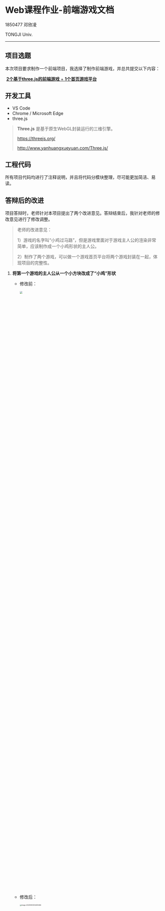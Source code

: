 # Web课程作业-前端游戏文档

1850477 邓欣凌

TONGJI Univ.

***

##  项目选题

本次项目要求制作一个前端项目，我选择了制作前端游戏，并总共提交以下内容：

​                                  <u>**2个基于three.js的前端游戏** + **1个首页游戏平台**</u>



## 开发工具

- VS Code
- Chrome / Microsoft Edge
- three.js

> **Three.js** 是基于原生WebGL封装运行的三维引擎。
>
> https://threejs.org/
>
> http://www.yanhuangxueyuan.com/Three.js/



## 工程代码

所有项目代码均进行了注释说明，并且将代码分模块整理，尽可能更加简洁、易读。



## 答辩后的改进

项目答辩时，老师针对本项目提出了两个改进意见。答辩结束后，我针对老师的修改意见进行了修改调整。

> 老师的改进意见：
>
> 1）游戏的名字叫“小鸡过马路”，但是游戏里面对于游戏主人公的渲染非常简单，应该制作成一个小鸡形状的主人公。
>
> 2）制作了两个游戏，可以做一个游戏首页平台将两个游戏封装在一起，体现项目的完整性。

1. **将第一个游戏的主人公从一个小方块改成了“小鸡”形状**

   - 修改前：

     <img src="https://github.com/CindyCindy424/WebOnlineGames/blob/main/img/image-20200903002535916.png"  width="50%" height="50%" style="zoom:50%;" /><br>


   - 修改后：

     <img src="https://github.com/CindyCindy424/WebOnlineGames/blob/main/img/image-20200903002605466.png" width="50%" height="50%" alt="image-20200903002605466" style="zoom: 33%;" />
     
2. **添加了两个游戏的平台界面作为首页。**

<img src="https://github.com/CindyCindy424/WebOnlineGames/blob/main/img/image-20200902221724243.png" width="50%" height="50%" alt="image-20200902222016407" style="zoom: 33%;" /><br>


3. **修改了`小球迷宫` 游戏的地图设置，增加了每一关的迷宫难度。**



***



## 项目介绍

本项目共分为三大板块，并已进行**部署**

**部署地址：http://139.224.255.43:9988/**

**图片素材来源：**两个游戏中的主要游戏场景均用three.js 3D引擎绘制，其余图片均为自己制作的图片。



### 首页游戏平台

#### 效果图

![image-20200902222016407](https://github.com/CindyCindy424/WebOnlineGames/blob/main/img/image-20200902222016407.png)

#### 介绍

本次项目我一共做了两个游戏，所以制作了一个首页对两个游戏进行整合和链接🔗。点击界面上的按钮`GAME 1: 小鸡过马路` 或 `GAME 2：小球迷宫` ， 即可进入对应游戏的开始界面。



### GAME 1：小鸡过马路

部署地址：http://139.224.255.43:9988/cross-the-day-GAME01/index.html

<u>**🚩 由于本项目配置了屏幕点击操控按钮，所以也支持在移动端（如 pad/手机 上进行游戏）**</u>



#### 游戏任务

操纵主人公过马路，不能被路上的车撞到。前进的步数越多分数越多。

#### 主界面介绍

![image-20200902222650564](https://github.com/CindyCindy424/WebOnlineGames/blob/main/img/image-20200902222650564.png)

***

##### 游戏介绍 Instructions

主界面左上方有本游戏的游戏介绍，并设置有关闭`Instructions`的按钮可以将该界面关掉。若不手动关闭，游戏开始后也会自动隐藏。若隐藏后想再次查看该界面，点击`Help`按钮即可。

<img src="https://github.com/CindyCindy424/WebOnlineGames/blob/main/img/image-20200902223334193.png" alt="image-20200902223334193" style="zoom:50%;" />

***

##### 操纵方法

游戏提供两种操控方式：①键盘上的`↑ ↓ ← →`键，②或者是屏幕右下角的点击按钮。同样，该区域也可以**手动关闭**或**重新开启**。

<img src="https://github.com/CindyCindy424/WebOnlineGames/blob/main/img/image-20200902223831405.png" alt="image-20200902223831405" style="zoom: 67%;" />

***

##### 关卡设置

游戏设置了`Easy` `Middle` `Hard` 三个难度等级，并以游戏中车辆移动速度的级别区分不同的难度等级。

具体地，设`basicSpeed`为速度基本单位，三个关卡的速度设置如下：

| 关卡   | 车辆行驶速度范围               |
| ------ | ------------------------------ |
| Easy   | 2\*basicSpeed ~ 4\*basicSpeed  |
| Middle | 4\*basicSpeed ~ 7\*basicSpeed  |
| Hard   | 8\*basicSpeed ~ 12\*basicSpeed |

每个关卡中，车辆的具体速度在对应范围内**随机生成**。

在开始界面上可以选择不同的难度等级进行游戏。

<img src="https://github.com/CindyCindy424/WebOnlineGames/blob/main/img/image-20200902225249819.png" alt="image-20200902225249819" style="zoom:50%;" />

开始游戏后本轮选择的难度等级会显示在屏幕右上方。

***

##### 游戏分数

本游戏的基本逻辑是需要玩家操纵小鸡🐥过马路，所以前进步数越多，得分越多。分数会和当前关卡难度一起 实时显示在屏幕右上角。

<img src="https://github.com/CindyCindy424/WebOnlineGames/blob/main/img/image-20200902225228427.png" alt="image-20200902225228427" style="zoom:33%;" />

***

##### 音效设置

本游戏设置了背景音乐和具体的操作音效。

| 类型     | 内容                      | 完成情况                       |
| -------- | ------------------------- | ------------------------------ |
| 背景音乐 | 贯穿游戏的背景音乐        | 🚩  ✔ （提供背景音乐开关键）    |
| 动作音效 | 点击start键 ---- 开始音效 | 🚩  ✔                           |
|          | 小鸡行走音效              | 🚩  ✔  （每移动一步都触发音效） |
|          | 撞车音效                  | 🚩  ✔                           |
|          | 小鸡被车辆压的音效        | 🚩  ✔  （与撞车音效同时触发）   |

- 背景音乐开关按钮

该按钮位于界面的右下方，玩家可以自行选择开关背景音乐。

<img src="https://github.com/CindyCindy424/WebOnlineGames/blob/main/img/image-20200902230215408.png" alt="image-20200902230215408" style="zoom: 67%;" />

***

#### 游戏效果设置

##### 游戏主人公

本游戏是基于three.js的前端游戏，其中游戏主人公`小鸡`是根据抽象动画形象自行绘制的。该主人公在被车辆撞倒后，会触发形变效果，象征游戏结束。

- 游戏主人公

<img src="https://github.com/CindyCindy424/WebOnlineGames/blob/main/img/image-20200902230906327.png" alt="image-20200902230906327" style="zoom: 67%;" />

- 被车辆撞击碾压后 （也添加了相应音效）

![image-20200902230949749](https://github.com/CindyCindy424/WebOnlineGames/blob/main/img/image-20200902230949749.png)

***

##### 游戏场景设置

利用three.js 内置的3d图形绘图接口，绘制了多种游戏元素。

- 在车道上移动的车辆🚗 （不同类型和颜色的车辆）

<img src="https://github.com/CindyCindy424/WebOnlineGames/blob/main/img/image-20200902231544007.png" alt="image-20200902231544007" style="zoom: 67%;" />



<img src="https://github.com/CindyCindy424/WebOnlineGames/blob/main/img/image-20200902231629206.png" alt="image-20200902231629206" style="zoom:50%;" />



- 草地 & 树木🌳

<img src="https://github.com/CindyCindy424/WebOnlineGames/blob/main/img/image-20200902231737850.png" alt="image-20200902231737850" style="zoom:67%;" />

***



### GAME 2：小球迷宫

部署地址：http://139.224.255.43:9988/maze-GAME02/index.html

**🚩 备注：**

> 本游戏是一开始准备完成本次作业的**练手项目**，通过本项目更熟悉了three.js的使用，以及开发前端游戏的各个环节。但由于一开始游戏设计理念不够灵活，导致本游戏不太具有趣味性，游戏逻辑比较简单，所以又重新写了一个新的游戏——小鸡过马路，并更加注重游戏逻辑的设计和细节的完善。

#### 游戏任务

操纵小球并成功找到迷宫出口。

#### 游戏介绍

![image-20200902232505600](https://github.com/CindyCindy424/WebOnlineGames/blob/main/img/image-20200902232505600.png)



***

##### Instructions页面

在游戏界面按下`i`键 即可跳出说明界面。

![image-20200902232444992](https://github.com/CindyCindy424/WebOnlineGames/blob/main/img/image-20200902232339380.png)



***

##### 操纵方法

绑定了`↑ ↓ ← →`  和 `W S A D`， 两种操纵方式均可操纵小球进行前进、后退、左移、右移

<img src="https://github.com/CindyCindy424/WebOnlineGames/blob/main/img/image-20200902232803278.png" alt="image-20200902232803278" style="zoom:50%;" />

***

##### 关卡设定

本游戏采用迷宫生成算法，每一关增加迷宫大小，并随机产生迷宫地图。理论上可以无限增大地图，即可以无限提高关卡。

***

##### 游戏地图生成

为了更灵活的生成游戏地图，设计了下述生成地图的算法。游戏中的迷宫地图均按照该算法<u>随机生成</u>。

```js
function geneMaze(dimension) {
    //生成迷宫
    function iterate(field, x, y) {
        field[x][y] = false;
        while(true) {
            directions = [];
            if(x > 1 && field[x-2][y] == true) {
                directions.push([-1, 0]);
            }
            if(x < field.dimension - 2 && field[x+2][y] == true) {
                directions.push([1, 0]);
            }
            if(y > 1 && field[x][y-2] == true) {
                directions.push([0, -1]);
            }
            if(y < field.dimension - 2 && field[x][y+2] == true) {
                directions.push([0, 1]);
            }
            if(directions.length == 0) {
                return field;
            }
            dir = directions[Math.floor(Math.random()*directions.length)];
            field[x+dir[0]][y+dir[1]] = false;
            field = iterate(field, x+dir[0]*2, y+dir[1]*2);
        }
    }

    // 初始化field
    var field = new Array(dimension);
    field.dimension = dimension;
    for(var i = 0; i < dimension; i++) {
        field[i] = new Array(dimension);
        for (var j = 0; j < dimension; j++) {
            field[i][j] = true;
        }
    }

    field = iterate(field, 1, 1);
    return field;
}
```

***





## 总结

​		本次前端游戏开发是一个全新的任务领域，一开始面对这个作业比较没有头绪，所以首先寻找开源项目学习代码、学习案例，看网络相关教程视频学习游戏引擎three.js的相关操作。慢慢的积累了一些经验。所以前后制作了两个基于three.js的前端小游戏。

​		个人觉得完成本次作业的过程非常有意义。非常锻炼自学能力，同时检验我们对于web基础知识的了解和掌握程度。并且让我更加熟悉从游戏逻辑设计、美工、画面布局设计到代码实现、部署等等的全过程。从而能够更好的独立完成完整项目的开发。

​		同时，为了完善游戏体验，与身边的家人朋友们一起一遍一遍玩儿自己写的小游戏，然后讨论游戏体验，并再次做出改进。这个过程非常的有意思，也很有意义。我非常享受和朋友玩儿`小鸡过马路`并且比较比分的这个过程，并且认为，好的游戏首先要让游戏设计者感到享受。





## 项目结构

```
1850477_邓欣凌_课程项目_前端游戏
│ 
│  index.html
│  
│      
├─cross-the-day-GAME01     //游戏1：小鸡过马路
│  │  index.html
│  │  
│  │      
│  ├─css
│  │      style.css
│  │      
│  ├─js
│  │      jquery.js
│  │      script.js
│  │      three.min.js
│  │      
│  └─res
│      ├─audio
│      │      backg.ogg
│      │      background.mp3
│      │      carexplosion.mp3
│      │      carhit.mp3
│      │      chickendeath.wav
│      │      chickendeath2.wav
│      │      Get Coin 75 wav.wav
│      │      Pop_1.wav
│      │      start.wav
│      │      
│      └─image
│              box.png
│              box2.png
│              box3.png
│              box4.png
│              favicon.ico
│              ins.png
│              
├─homepage  //游戏平台首页
│      footer.css
│      header.css
│      index.css
│      pub.css
│      
├─maze-GAME02  //游戏2：小球迷宫
│  │  index.html
│  │  
│  │      
│  ├─js
│  │      Box2dWeb.min.js
│  │      jquery.js
│  │      keyboard.js
│  │      maze.js
│  │      Three.js
│  │      timer.js
│  │      
│  └─res
│          concrete.png
│          instruction.png
│          notationboard.png
│          style07.png
│          wall10.png
│          
└─res 
        bkg.png
        bkg1.png
        game1.png
        game2.png
        pic1.png
        pic2.png
        pic3.png
        
```

